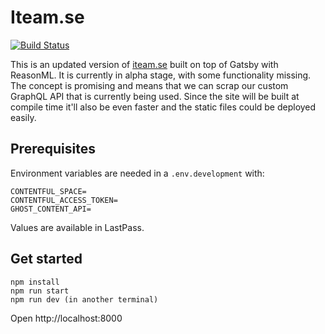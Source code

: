 # Iteam.se

[![Build Status](https://travis-ci.com/Iteam1337/iteamse-poc.svg?branch=master)](https://travis-ci.com/Iteam1337/gatsby-contentful-reason-poc)

This is an updated version of [iteam.se](https://iteam.se/) built on top of Gatsby with ReasonML. It is currently in alpha stage, with some functionality missing. The concept is promising and means that we can scrap our custom GraphQL API that is currently being used. Since the site will be built at compile time it'll also be even faster and the static files could be deployed easily.

## Prerequisites

Environment variables are needed in a `.env.development` with:

```
CONTENTFUL_SPACE=
CONTENTFUL_ACCESS_TOKEN=
GHOST_CONTENT_API=
```

Values are available in LastPass.

## Get started

```
npm install
npm run start
npm run dev (in another terminal)
```

Open http://localhost:8000
